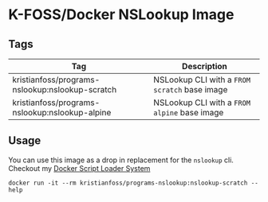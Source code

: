 # K-FOSS/Docker NSLookup Image

## Tags

| Tag                                             | Description                                   |
| ----------------------------------------------- | --------------------------------------------- |
| kristianfoss/programs-nslookup:nslookup-scratch | NSLookup CLI with a `FROM scratch` base image |
| kristianfoss/programs-nslookup:nslookup-alpine  | NSLookup CLI with a `FROM alpine` base image  |

## Usage

You can use this image as a drop in replacement for the `nslookup` cli. Checkout my [Docker Script Loader System](https://github.com/K-FOSS/Docker/blob/master/Scripts/bin/nslookup)

```
docker run -it --rm kristianfoss/programs-nslookup:nslookup-scratch --help
```
